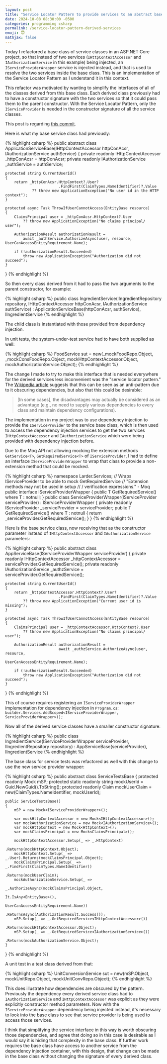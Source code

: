 ```yaml
---
layout: post
title: "Service Locator Pattern to provide services to an abstract base class (ASP.NET Core)"
date: 2024-10-08 08:30:00 -0500
categories: programming csharp
permalink: /service-locator-pattern-derived-services
emoji: 😇
mathjax: false
---
```


Today I refactored a base class of service classes in an ASP.NET Core project, so that instead of two services (`IHttpContextAccessor` and `IAuthorizationService` in this example) being injected, an `IServiceProviderWrapper` service is injected instead, and that is used to resolve the two services inside the base class. This is an implementation of the Service Locator Pattern as I understand it in this context.

This refactor was motivated by wanting to simplify the interfaces of all of the classes derived from this base class. Each derived class previously had to have a constructor signature with the two services so that it could pass them to the parent constructor. With the Service Locator Pattern, only the `IServiceProvider` is needed in the constructor signature of all the service classes. 

This post is regarding [this commit](https://github.com/eggrain/Larder/commit/9eff3842cabbd7094aaae8bfdf72ac0ece1e8484).

Here is what my base service class had previously:

{% highlight csharp %}
public abstract class ApplicationServiceBase(IHttpContextAccessor httpConAcsr,
                                            IAuthorizationService authService)
{
    private readonly IHttpContextAccessor _httpConAcsr = httpConAcsr;
    private readonly IAuthorizationService _authService = authService;

    protected string CurrentUserId()
    {
        return _httpConAcsr.HttpContext?.User?
                            .FindFirst(ClaimTypes.NameIdentifier)?.Value
                ?? throw new ApplicationException("No user id in the HTTP context");
    }

    protected async Task ThrowIfUserCannotAccess(EntityBase resource)
    {
        ClaimsPrincipal user = _httpConAcsr.HttpContext?.User
            ?? throw new ApplicationException("No claims principal/ user");

        AuthorizationResult authorizationResult =
            await _authService.AuthorizeAsync(user, resource, UserCanAccessEntityRequirement.Name);

        if (!authorizationResult.Succeeded)
            throw new ApplicationException("Authorization did not succeed");
    }
}
{% endhighlight %}

So then every class derived from it had to pass the two arguments to the parent constructor, for example:

{% highlight csharp %}
public class IngredientService(IIngredientRepository repository,
                                IHttpContextAccessor httpConAcsr,
                                IAuthorizationService authService)
        : ApplicationServiceBase(httpConAcsr, authService), IIngredientService
{% endhighlight %}

The child class is instantiated with those provided from dependency injection.

In unit tests, the system-under-test service had to have both supplied as well:

{% highlight csharp %}
FoodService sut = new(_mockFoodRepo.Object, _mockConsFoodRepo.Object,
                        mockHttpContextAccessor.Object, mockAuthorizationService.Object);
{% endhighlight %}

The change I made to try to make this interface that is needed everywhere for the derived services less inconvenient was the "service locator pattern." The [Wikipedia article](https://en.wikipedia.org/wiki/Service_locator_pattern) suggests that this can be seen as an anti-pattern due to it obscuring dependencies, but also that this could be desirable:

> [In some cases], the disadvantages may actually be considered as an advantage (e.g., no need to supply various dependencies to every class and maintain dependency configurations).

The implementation in my project was to use dependency injection to provide the `IServiceProvider` to the service base class, which is then used to access the dependency injection services to get the two services `IHttpContextAccessor` and `IAuthorizationService` which were being provided with dependency injection before.

Due to the Moq API not allowing mocking the extension methods `GetService<T>`, `GetRequiredService<T>` of `IServiceProvider`, I had to define an interface `IServiceProviderWrapper` to wrap that class to provide a non-extension method that could be mocked.

{% highlight csharp %}
namespace Larder.Services;
// Wraps IServiceProvider to be able to mock GetRequiredService<T>
// "Extension methods may not be used in setup
//                             / verification expressions." - Moq
public interface IServiceProviderWrapper
{
    public T GetRequiredService<T>() where T : notnull;
}
public class ServiceProviderWrapper(IServiceProvider serviceProvider)
                                                : IServiceProviderWrapper
{
    private readonly IServiceProvider _serviceProvider = serviceProvider;
    public T GetRequiredService<T>() where T : notnull
    {
        return _serviceProvider.GetRequiredService<T>();
    }
}
{% endhighlight %}

Here is the base service class, now receiving that as the constructor parameter instead of `IHttpContextAccessor` and `IAuthorizationService` parameters:

{% highlight csharp %}
public abstract class AppServiceBase(IServiceProviderWrapper serviceProvider)
{
    private readonly IHttpContextAccessor _httpContextAccessor
                = serviceProvider.GetRequiredService<IHttpContextAccessor>();
    private readonly IAuthorizationService _authzService
                = serviceProvider.GetRequiredService<IAuthorizationService>();

    protected string CurrentUserId()
    {
        return _httpContextAccessor.HttpContext?.User?
                            .FindFirst(ClaimTypes.NameIdentifier)?.Value
            ?? throw new ApplicationException("Current user id is missing");
    }

    protected async Task ThrowIfUserCannotAccess(EntityBase resource)
    {
        ClaimsPrincipal user = _httpContextAccessor.HttpContext?.User
            ?? throw new ApplicationException("No claims principal/ user");

        AuthorizationResult authorizationResult =
                            await _authzService.AuthorizeAsync(user, resource,
                                        UserCanAccessEntityRequirement.Name);

        if (!authorizationResult.Succeeded)
            throw new ApplicationException("Authorization did not succeed");
    }
}
{% endhighlight %}

This of course requires registering an `IServiceProviderWrapper` implementation for dependency injection in `Program.cs`: `builder.Services.AddScoped<IServiceProviderWrapper, ServiceProviderWrapper>();`

Now all of the derived service classes have a smaller constructor signature:

{% highlight csharp %}
public class IngredientService(IServiceProviderWrapper serviceProvider,
                                            IIngredientRepository repository)
                : AppServiceBase(serviceProvider), IIngredientService
{% endhighlight %}

The base class for service tests was refactored as well with this change to use the new service provider wrapper:

{% highlight csharp %}
public abstract class ServiceTestsBase
{
    protected readonly Mock<IServiceProviderWrapper> mSP;
    protected static readonly string mockUserId = Guid.NewGuid().ToString();
    protected readonly Claim mockUserClaim = new(ClaimTypes.NameIdentifier,
                                                                mockUserId);

    public ServiceTestsBase()
    {
        mSP = new Mock<IServiceProviderWrapper>();

        var mockHttpContextAccessor = new Mock<IHttpContextAccessor>();
        var mockAuthorizationService = new Mock<IAuthorizationService>();
        var mockHttpContext = new Mock<HttpContext>();
        var mockClaimsPrincipal = new Mock<ClaimsPrincipal>();

        mockHttpContextAccessor.Setup(_ => _.HttpContext)
                                            .Returns(mockHttpContext.Object);
        mockHttpContext.Setup(_ => _.User).Returns(mockClaimsPrincipal.Object);
        mockClaimsPrincipal.Setup(_ => _.FindFirst(ClaimTypes.NameIdentifier))
                                                    .Returns(mockUserClaim);
        mockAuthorizationService.Setup(_ =>
                                _.AuthorizeAsync(mockClaimsPrincipal.Object,
                                                        It.IsAny<EntityBase>(),
                                        UserCanAccessEntityRequirement.Name))
                                .ReturnsAsync(AuthorizationResult.Success());
        mSP.Setup(_ => _.GetRequiredService<IHttpContextAccessor>())
                                    .Returns(mockHttpContextAccessor.Object);
        mSP.Setup(_ => _.GetRequiredService<IAuthorizationService>())
                                    .Returns(mockAuthorizationService.Object);
    }
}
{% endhighlight %}

A unit test in a test class derived from that:

{% highlight csharp %}
UnitConversionService sut = new(mSP.Object, mockUnitRepo.Object,
                                                    mockUnitConvRepo.Object);
{% endhighlight %}

This does illustrate how dependencies are obscured by the pattern. Previously the dependency every derived service class had to `IAuthorizationService` and `IHttpContextAccessor` was explicit as they were explicitly constructor method parameters. Now with the `IServiceProviderWrapper` dependency being injected instead, it's necessary to look into the base class to see that service provider is being used to access those services.

I think that simplifying the service interface in this way is worth obscuring those dependencies, and agree that doing so in this case is desirable as I would say it is hiding that complexity in the base class. If further work requires the base class have access to another service from the dependency injection container, with this design, that change can be made in the base class without changing the signature of every derived class.